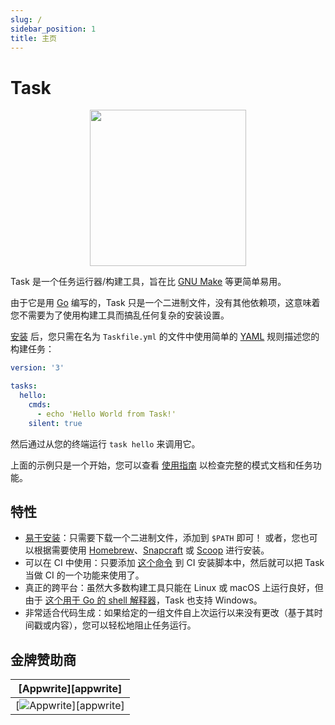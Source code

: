 ```yaml
---
slug: /
sidebar_position: 1
title: 主页
---
```


# Task

<div align="center">
  <img id="logo" src="img/logo.svg" height="250px" width="250px" />
</div>

Task 是一个任务运行器/构建工具，旨在比 [GNU Make](https://www.gnu.org/software/make/) 等更简单易用。

由于它是用 [Go](https://go.dev/) 编写的，Task 只是一个二进制文件，没有其他依赖项，这意味着您不需要为了使用构建工具而搞乱任何复杂的安装设置。

[安装](installation.md) 后，您只需在名为 `Taskfile.yml` 的文件中使用简单的 [YAML](http://yaml.org/) 规则描述您的构建任务：

```yaml title="Taskfile.yml"
version: '3'

tasks:
  hello:
    cmds:
      - echo 'Hello World from Task!'
    silent: true
```

然后通过从您的终端运行 `task hello` 来调用它。

上面的示例只是一个开始，您可以查看 [使用指南](/usage) 以检查完整的模式文档和任务功能。

## 特性

- [易于安装](installation.md)：只需要下载一个二进制文件，添加到 `$PATH` 即可！ 或者，您也可以根据需要使用 [Homebrew](https://brew.sh/)、[Snapcraft](https://snapcraft.io/) 或 [Scoop](https://scoop.sh/) 进行安装。
- 可以在 CI 中使用：只要添加 [这个命令](installation.md#安装脚本) 到 CI 安装脚本中，然后就可以把 Task 当做 CI 的一个功能来使用了。
- 真正的跨平台：虽然大多数构建工具只能在 Linux 或 macOS 上运行良好，但由于 [这个用于 Go 的 shell 解释器](https://github.com/mvdan/sh)，Task 也支持 Windows。
- 非常适合代码生成：如果给定的一组文件自上次运行以来没有更改（基于其时间戳或内容），您可以轻松地阻止任务运行。

## 金牌赞助商

<div class="gold-sponsors">

| [Appwrite][appwrite] |
| - |
| [![Appwrite](/img/appwrite.svg)][appwrite] |

</div>
